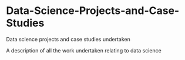 # Data-Science-Projects-and-Case-Studies
Data science projects and case studies undertaken

A description of all the work undertaken relating to data science
